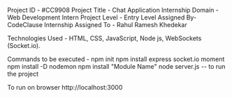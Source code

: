 Project ID - #CC9908
Project Title - Chat Application
Internship Domain - Web Development Intern
Project Level - Entry Level
Assigned By- CodeClause Internship
Assigned To - Rahul Ramesh Khedekar

Technologies Used - HTML, CSS, JavaScript, Node js, WebSockets (Socket.io).

Commands to be executed -
npm init
npm install express socket.io moment
npm install -D nodemon
npm install "Module Name"
node server.js -- to run the project

To run on browser 
http://localhost:3000
